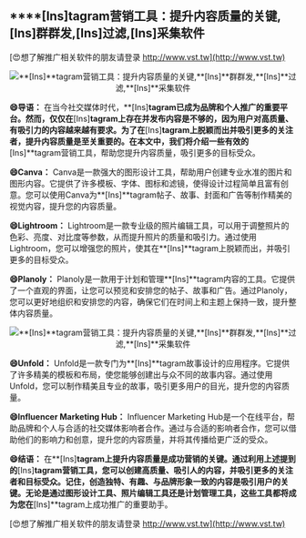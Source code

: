 ## ****[Ins]**tagram营销工具：提升内容质量的关键,**[Ins]**群群发,**[Ins]**过滤,**[Ins]**采集软件**

[😍想了解推广相关软件的朋友请登录 http://www.vst.tw](http://www.vst.tw)

 <center><img src="https://vst.tw/MP4/tuiguang/png/8.png" alt="**[Ins]**tagram营销工具：提升内容质量的关键,**[Ins]**群群发,**[Ins]**过滤,**[Ins]**采集软件"></center>

**😄导语：**
在当今社交媒体时代，**[Ins]**tagram已成为品牌和个人推广的重要平台。然而，仅仅在**[Ins]**tagram上存在并发布内容是不够的，因为用户对高质量、有吸引力的内容越来越有要求。为了在**[Ins]**tagram上脱颖而出并吸引更多的关注者，提升内容质量是至关重要的。在本文中，我们将介绍一些有效的**[Ins]**tagram营销工具，帮助您提升内容质量，吸引更多的目标受众。

**😄Canva：**
Canva是一款强大的图形设计工具，帮助用户创建专业水准的图片和图形内容。它提供了许多模板、字体、图标和滤镜，使得设计过程简单且富有创意。您可以使用Canva为**[Ins]**tagram帖子、故事、封面和广告等制作精美的视觉内容，提升您的内容质量。

**😄Lightroom：**
Lightroom是一款专业级的照片编辑工具，可以用于调整照片的色彩、亮度、对比度等参数，从而提升照片的质量和吸引力。通过使用Lightroom，您可以增强您的照片，使其在**[Ins]**tagram上脱颖而出，并吸引更多的目标受众。

**😄Planoly：**
Planoly是一款用于计划和管理**[Ins]**tagram内容的工具。它提供了一个直观的界面，让您可以预览和安排您的帖子、故事和广告。通过Planoly，您可以更好地组织和安排您的内容，确保它们在时间上和主题上保持一致，提升整体内容质量。

 <center><img src="https://vst.tw/MP4/tuiguang/png/6.png" alt="**[Ins]**tagram营销工具：提升内容质量的关键,**[Ins]**群群发,**[Ins]**过滤,**[Ins]**采集软件"></center>

**😄Unfold：**
Unfold是一款专门为**[Ins]**tagram故事设计的应用程序。它提供了许多精美的模板和布局，使您能够创建出与众不同的故事内容。通过使用Unfold，您可以制作精美且专业的故事，吸引更多用户的目光，提升您的内容质量。

**😄Influencer Marketing Hub：**
Influencer Marketing Hub是一个在线平台，帮助品牌和个人与合适的社交媒体影响者合作。通过与合适的影响者合作，您可以借助他们的影响力和创意，提升您的内容质量，并将其传播给更广泛的受众。

**😄结语：**
在**[Ins]**tagram上提升内容质量是成功营销的关键。通过利用上述提到的**[Ins]**tagram营销工具，您可以创建高质量、吸引人的内容，并吸引更多的关注者和目标受众。记住，创造独特、有趣、与品牌形象一致的内容是吸引用户的关键。无论是通过图形设计工具、照片编辑工具还是计划管理工具，这些工具都将成为您在**[Ins]**tagram上成功推广的重要助手。

[😍想了解推广相关软件的朋友请登录 http://www.vst.tw](http://www.vst.tw)



